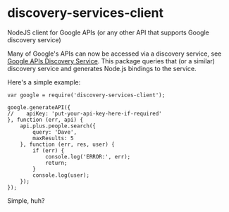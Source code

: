 discovery-services-client
=========================

NodeJS client for Google APIs (or any other API that supports Google
discovery service)

Many of Google's APIs can now be accessed via a discovery service, see
[Google APIs Discovery Service](https://developers.google.com/discovery).
This package queries that (or a similar) discovery service and generates
Node.js bindings to the service.

Here's a simple example:

    var google = require('discovery-services-client');
    
    google.generateAPI({
    //    apiKey: 'put-your-api-key-here-if-required'
    }, function (err, api) {
        api.plus.people.search({
            query: 'Dave',
            maxResults: 5
        }, function (err, res, user) {
            if (err) {
                console.log('ERROR:', err);
                return;
            }
            console.log(user);
        });
    });

Simple, huh?
